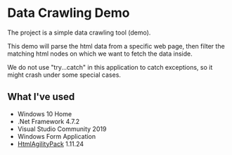 # Data Crawling Demo

The project is a simple data crawling tool (demo).

This demo will parse the html data from a specific web page, then filter the matching html nodes on which we want to fetch the data inside.

We do not use "try...catch" in this application to catch exceptions, so it might crash under some special cases.

## What I've used
* Windows 10 Home
* .Net Framework 4.7.2
* Visual Studio Community 2019
* Windows Form Application
* [HtmlAgilityPack](https://html-agility-pack.net/) 1.11.24
